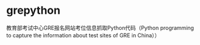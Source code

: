 # grepython
教育部考试中心GRE报名网站考位信息抓取Python代码（Python programming to capture the information about test sites of GRE in China））

